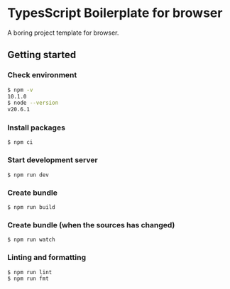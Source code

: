# TypesScript Boilerplate for browser

A boring project template for browser.

## Getting started

### Check environment

```sh
$ npm -v
10.1.0
$ node --version
v20.6.1
```

### Install packages

```
$ npm ci
```

### Start development server

```
$ npm run dev
```

### Create bundle

```
$ npm run build
```

### Create bundle (when the sources has changed)

```
$ npm run watch
```

### Linting and formatting

```
$ npm run lint
$ npm run fmt
```
